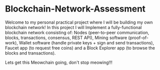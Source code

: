 # Blockchain-Network-Assessment
Welcome to my personal practical project where I will be building my own blockchain network! 
In this project I will Implement a fully-functional blockchain network consisting of:
Nodes (peer-to-peer communication, blocks, transactions, consensus, REST API),
Mining software (proof-of-work),
Wallet software (handle private keys + sign and send transactions), 
Faucet app (to request free coins) and a 
Block Explorer app (to browse the blocks and transactions).

Lets get this Meowchain going, don't stop meowing!!!